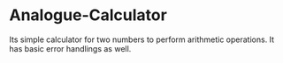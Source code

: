 # Analogue-Calculator
Its simple calculator for two numbers to perform arithmetic operations. It has basic error handlings as well.
